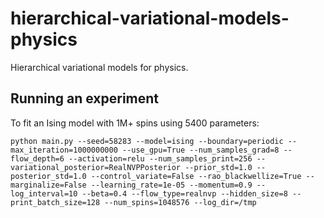 # hierarchical-variational-models-physics
Hierarchical variational models for physics.

## Running an experiment

To fit an Ising model with 1M+ spins using 5400 parameters:

```
python main.py --seed=58283 --model=ising --boundary=periodic --max_iteration=1000000000 --use_gpu=True --num_samples_grad=8 --flow_depth=6 --activation=relu --num_samples_print=256 --variational_posterior=RealNVPPosterior --prior_std=1.0 --posterior_std=1.0 --control_variate=False --rao_blackwellize=True --marginalize=False --learning_rate=1e-05 --momentum=0.9 --log_interval=10 --beta=0.4 --flow_type=realnvp --hidden_size=8 --print_batch_size=128 --num_spins=1048576 --log_dir=/tmp
```
